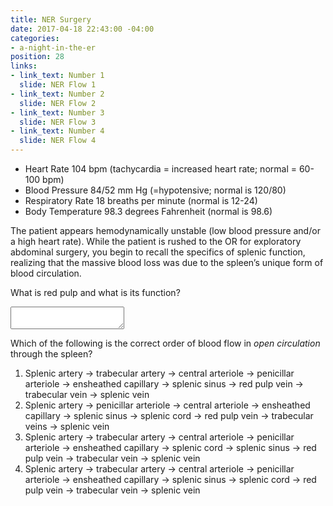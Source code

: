 ```yaml
---
title: NER Surgery
date: 2017-04-18 22:43:00 -04:00
categories:
- a-night-in-the-er
position: 28
links:
- link_text: Number 1
  slide: NER Flow 1
- link_text: Number 2
  slide: NER Flow 2
- link_text: Number 3
  slide: NER Flow 3
- link_text: Number 4
  slide: NER Flow 4
---
```


<ul class="clearfix patient-stats">
  <li class="clearfix">
    <span>Heart Rate</span> <span>104 bpm (tachycardia = increased heart rate; normal = 60-100 bpm)</span>
  </li>
  <li class="clearfix">
    <span>Blood Pressure</span> <span>84/52 mm Hg (=hypotensive; normal is 120/80)</span>
  </li>
  <li class="clearfix">
    <span>Respiratory Rate</span> <span>18 breaths per minute (normal is 12-24)</span>
  </li>
  <li class="clearfix">
    <span>Body Temperature</span> <span>98.3 degrees Fahrenheit (normal is 98.6)</span>
  </li>
</ul>

The patient appears hemodynamically unstable (low blood pressure and/or a high heart rate). While the patient is rushed to the OR for exploratory abdominal surgery, you begin to recall the specifics of splenic function, realizing that the massive blood loss was due to the spleen’s unique form of blood circulation.

What is red pulp and what is its function?

<textarea></textarea>

Which of the following is the correct order of blood flow in *open circulation* through the spleen?

1. Splenic artery → trabecular artery → central arteriole → penicillar arteriole → ensheathed capillary → splenic sinus → red pulp vein → trabecular vein → splenic vein
2. Splenic artery → penicillar arteriole → central arteriole → ensheathed capillary → splenic sinus → splenic cord → red pulp vein → trabecular veins → splenic vein
3. Splenic artery → trabecular artery → central arteriole → penicillar arteriole → ensheathed capillary → splenic cord → splenic sinus → red pulp vein → trabecular vein → splenic vein
4. Splenic artery → trabecular artery → central arteriole → penicillar arteriole → ensheathed capillary → splenic sinus → splenic cord → red pulp vein → trabecular vein → splenic vein
